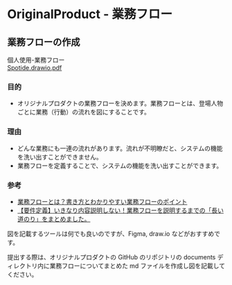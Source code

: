 # OriginalProduct - 業務フロー

## 業務フローの作成

個人使用-業務フロー  
[Spotide.drawio.pdf](https://github.com/user-attachments/files/18074638/Spotide.drawio.pdf)



### 目的

- オリジナルプロダクトの業務フローを決めます。業務フローとは、登場人物ごとに業務（行動）の流れを図にすることです。

### 理由

- どんな業務にも一連の流れがあります。流れが不明瞭だと、システムの機能を洗い出すことができません。
- 業務フローを定義することで、システムの機能を洗い出すことができます。

### 参考

- [業務フローとは？書き方とわかりやすい業務フローのポイント](https://products.sint.co.jp/ober/blog/businessflow)
- [【要件定義】いきなり内容説明しない！業務フローを説明するまでの「長い道のり」をまとめました。](https://qiita.com/aki_number16/items/c1e3e3198198aafbac35)

図を記載するツールは何でも良いのですが、Figma, draw.io などがおすすめです。

提出する際は、オリジナルプロダクトの GitHub のリポジトリの documents ディレクトリ内に業務フローについてまとめた md ファイルを作成し図を記載してください。
